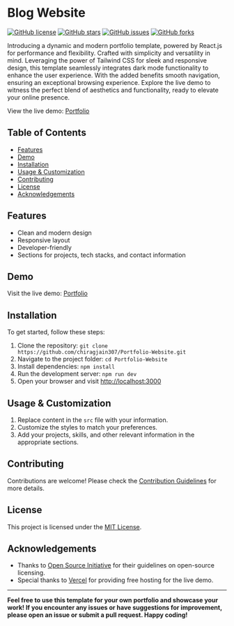 # Blog Website

[![GitHub license](https://img.shields.io/github/license/chiragjain307/Portfolio-Website)](https://github.com/chiragjain307/Portfolio-Website/blob/main/License)
[![GitHub stars](https://img.shields.io/github/stars/chiragjain307/Portfolio-Website)](https://github.com/chiragjain307/Portfolio-Website/stargazers)
[![GitHub issues](https://img.shields.io/github/issues/chiragjain307/Portfolio-Website)](https://github.com/chiragjain307/Portfolio-Website/issues)
[![GitHub forks](https://img.shields.io/github/forks/chiragjain307/Portfolio-Website)](https://github.com/chiragjain307/Portfolio-Website/network)

Introducing a dynamic and modern portfolio template, powered by React.js for performance and flexibility. Crafted with simplicity and versatility in mind. Leveraging the power of Tailwind CSS for sleek and responsive design, this template seamlessly integrates dark mode functionality to enhance the user experience. With the added benefits smooth navigation, ensuring an exceptional browsing experience. Explore the live demo to witness the perfect blend of aesthetics and functionality, ready to elevate your online presence. 

View the live demo: [Portfolio](https://chirags-portfolio.vercel.app/)


## Table of Contents

- [Features](#features)
- [Demo](#demo)
- [Installation](#installation)
- [Usage & Customization](#usage&customization)
- [Contributing](#contributing)
- [License](#license)
- [Acknowledgements](#acknowledgements)

## Features

- Clean and modern design
- Responsive layout
- Developer-friendly
- Sections for projects, tech stacks, and contact information

## Demo

Visit the live demo: [Portfolio](https://chirags-portfolio.vercel.app)

## Installation

To get started, follow these steps:

1. Clone the repository: `git clone https://github.com/chiragjain307/Portfolio-Website.git`
2. Navigate to the project folder: `cd Portfolio-Website`
3. Install dependencies: `npm install`
4. Run the development server: `npm run dev`
5. Open your browser and visit [http://localhost:3000](http://localhost:3000)

## Usage & Customization

1. Replace content in the `src` file with your information.
2. Customize the styles to match your preferences.
3. Add your projects, skills, and other relevant information in the appropriate sections.


## Contributing

Contributions are welcome! Please check the [Contribution Guidelines](Contribution.md) for more details.

## License

This project is licensed under the [MIT License](LICENSE).

## Acknowledgements

- Thanks to [Open Source Initiative](https://opensource.org/) for their guidelines on open-source licensing.
- Special thanks to [Vercel](https://vercel.com/) for providing free hosting for the live demo.

---

**Feel free to use this template for your own portfolio and showcase your work! If you encounter any issues or have suggestions for improvement, please open an issue or submit a pull request. Happy coding!**